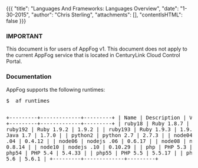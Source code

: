 {{{
  "title": "Languages And Frameworks: Languages Overview",
  "date": "1-30-2015",
  "author": "Chris Sterling",
  "attachments": [],
  "contentIsHTML": false
}}}

### IMPORTANT

This document is for users of AppFog v1. This document does not apply to the current AppFog service that is located in CenturyLink Cloud Control Portal.

### Documentation

<p>AppFog supports the following runtimes:</p>
<pre>$  af runtimes

+---------+-------------+---------+
| Name    | Description | Version |
+---------+-------------+---------+
| ruby18  | Ruby 1.8.7  | 1.8.7   |
| ruby192 | Ruby 1.9.2  | 1.9.2   |
| ruby193 | Ruby 1.9.3  | 1.9.3   |
| java    | Java 1.7    | 1.7.0   |
| python2 | python 2.7  | 2.7.3   |
| node04  | nodejs .04  | 0.4.12  |
| node06  | nodejs .06  | 0.6.17  |
| node08  | nodejs .08  | 0.8.14  |
| node10  | nodejs .10  | 0.10.29 |
| php     | PHP 5.3     | 5.3.10  |
| php54   | PHP 5.4     | 5.4.33  |
| php55   | PHP 5.5     | 5.5.17  |
| php56   | PHP 5.6     | 5.6.1   |
+---------+-------------+---------+
</pre>
